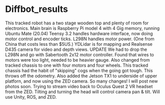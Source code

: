 # Diffbot_results
This tracked robot has a two stage wooden top and plenty of room for electronics.
Main brain is Raspberry Pi model 4 with 4 Gig memory, running Ubuntu Mate (20.04)
Teensy 3.2 handles hardware interface, now doing motor control and encoder ticks.
L298N handles motor power. (One from China that costs less than $5US.)
YDLidar is for mapping and Realsense D435 camera for video and depth views.
 UPDATE 
 We had to drop the L298N and go with Sabertooth 2x12 motor controller. Found that
wires to motors were too light, needed to be heavier gauge. Also changed from tracked
chassis to one with four motors and four wheels. This tracked chassis had the habit
of "skipping" cogs when the going got tough. This throws off the odometry.
Also added the Jetson TX1 to underside of upper platforn, and now using the ZED camera.
So many changes! I will post new photos soon. Trying to stream video back to Oculus Quest 2
VR headset from the ZED. Tilting and turning the head will control camera pan & tilt.
Will use Unity, ROS, and ZED.
